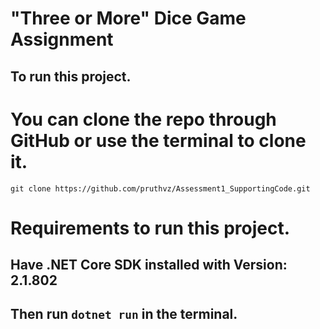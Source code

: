 # "Three or More" Dice Game Assignment

## To run this project.

# You can clone the repo through GitHub or use the terminal to clone it.

```
git clone https://github.com/pruthvz/Assessment1_SupportingCode.git
```

# Requirements to run this project.

## Have .NET Core SDK installed with Version: 2.1.802

## Then run `dotnet run` in the terminal.
